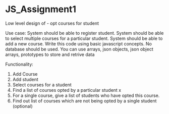 # JS_Assignment1

Low level design of - opt courses for student

Use case:
System should be able to register student.
System should be able to select multiple courses for a particular student.
System should be able to add a new course.
Write this code using basic javascript concepts. No database should be used. You can use arrays, json objects, json object arrays, prototypes to store and retrive data


Functionality:
1. Add Course
2. Add student
3. Select courses for a student
4. Find a list of courses opted by a particular student x
5. For a single course, give a list of students who have opted this course.
6. Find out list of courses which are not being opted by a single student (optional)

